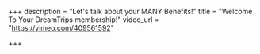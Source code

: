 +++
description = "Let's talk about your MANY Benefits!"
title = "Welcome To Your DreamTrips membership!"
video_url = "https://vimeo.com/409561592"

+++
